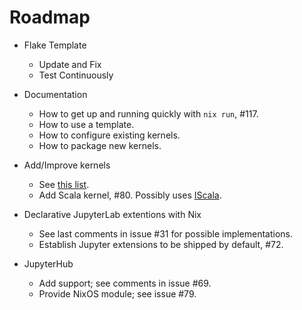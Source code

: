 # Roadmap

* Flake Template
  * Update and Fix
  * Test Continuously

* Documentation
  * How to get up and running quickly with `nix run`, #117.
  * How to use a template.
  * How to configure existing kernels.
  * How to package new kernels.

* Add/Improve kernels
  * See [this list](https://github.com/tweag/jupyterWith/issues/79#issuecomment-670774373).
  * Add Scala kernel, #80. Possibly uses [IScala](https://github.com/mattpap/IScala).

* Declarative JupyterLab extentions with Nix
  * See last comments in issue #31 for possible implementations.
  * Establish Jupyter extensions to be shipped by default, #72.

* JupyterHub
  * Add support; see comments in issue #69.
  * Provide NixOS module; see issue #79.
